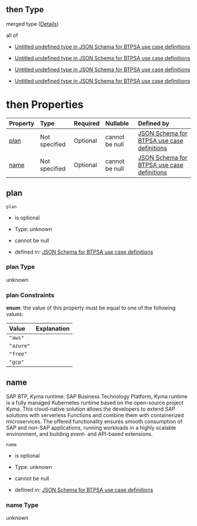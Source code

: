 ## then Type

merged type ([Details](btpsa-usecase-properties-services-items-allof-3-then-allof-1-then.md))

all of

*   [Untitled undefined type in JSON Schema for BTPSA use case definitions](btpsa-usecase-properties-services-items-allof-3-then-allof-1-then-allof-0.md "check type definition")

*   [Untitled undefined type in JSON Schema for BTPSA use case definitions](btpsa-usecase-properties-services-items-allof-3-then-allof-1-then-allof-1.md "check type definition")

*   [Untitled undefined type in JSON Schema for BTPSA use case definitions](btpsa-usecase-properties-services-items-allof-3-then-allof-1-then-allof-2.md "check type definition")

*   [Untitled undefined type in JSON Schema for BTPSA use case definitions](btpsa-usecase-properties-services-items-allof-3-then-allof-1-then-allof-3.md "check type definition")

# then Properties

| Property      | Type          | Required | Nullable       | Defined by                                                                                                                                                                                                          |
| :------------ | :------------ | :------- | :------------- | :------------------------------------------------------------------------------------------------------------------------------------------------------------------------------------------------------------------ |
| [plan](#plan) | Not specified | Optional | cannot be null | [JSON Schema for BTPSA use case definitions](btpsa-usecase-properties-services-items-allof-3-then-allof-1-then-properties-plan.md "undefined#/properties/services/items/allOf/3/then/allOf/1/then/properties/plan") |
| [name](#name) | Not specified | Optional | cannot be null | [JSON Schema for BTPSA use case definitions](btpsa-usecase-properties-services-items-allof-3-then-allof-1-then-properties-name.md "undefined#/properties/services/items/allOf/3/then/allOf/1/then/properties/name") |

## plan



`plan`

*   is optional

*   Type: unknown

*   cannot be null

*   defined in: [JSON Schema for BTPSA use case definitions](btpsa-usecase-properties-services-items-allof-3-then-allof-1-then-properties-plan.md "undefined#/properties/services/items/allOf/3/then/allOf/1/then/properties/plan")

### plan Type

unknown

### plan Constraints

**enum**: the value of this property must be equal to one of the following values:

| Value     | Explanation |
| :-------- | :---------- |
| `"aws"`   |             |
| `"azure"` |             |
| `"free"`  |             |
| `"gcp"`   |             |

## name

SAP BTP, Kyma runtime: SAP Business Technology Platform, Kyma runtime is a fully managed Kubernetes runtime based on the open-source project Kyma. This cloud-native solution allows the developers to extend SAP solutions with serverless Functions and combine them with containerized microservices. The offered functionality ensures smooth consumption of SAP and non-SAP applications, running workloads in a highly scalable environment, and building event- and API-based extensions.

`name`

*   is optional

*   Type: unknown

*   cannot be null

*   defined in: [JSON Schema for BTPSA use case definitions](btpsa-usecase-properties-services-items-allof-3-then-allof-1-then-properties-name.md "undefined#/properties/services/items/allOf/3/then/allOf/1/then/properties/name")

### name Type

unknown
